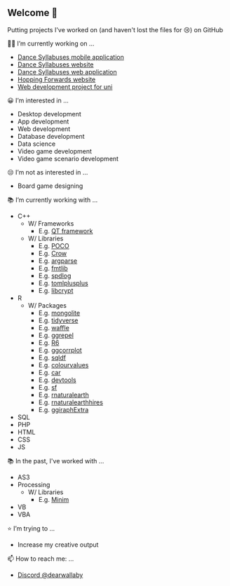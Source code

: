 ## Welcome 👋

Putting projects I've worked on (and haven't lost the files for 😢) on GitHub

👨‍💻 I’m currently working on ...
* [Dance Syllabuses mobile application](https://github.com/ProjectsKoryHasWorkedOn/DanceSyllabusesApp_2024)
* [Dance Syllabuses website](https://dancesyllabuses.com)
* [Dance Syllabuses web application](https://github.com/ProjectsKoryHasWorkedOn/2024_Dance_Syllabuses_App_Backend)
* [Hopping Forwards website](https://hoppingforwards.com/)
* [Web development project for uni](https://github.com/ProjectsKoryHasWorkedOn/2024_SmartManufacturingDashboardWebDevGroupProject)

😀 I’m interested in ...
* Desktop development
* App development
* Web development
* Database development
* Data science
* Video game development
* Video game scenario development

😒 I’m not as interested in ...
* Board game designing

📚 I’m currently working with ...
* C++
  * W/ Frameworks
    * E.g. [QT framework](https://github.com/qt)
  * W/ Libraries
    * E.g. [POCO](https://github.com/pocoproject/poco/tree/891c1e03bf9189beb4d4270da5bf1e172c14bc88)
    * E.g. [Crow](https://github.com/CrowCpp/Crow/tree/045b17658546f01e38edbe69e27da10f50d1451c)
    * E.g. [argparse](https://github.com/p-ranav/argparse/tree/1b27c6f3da8204a2d130d9b0308c485e46b762a9)
    * E.g. [fmtlib](https://github.com/fmtlib/fmt/tree/29d7e580598ecf7d3d5ecc6e8d5dfadba14cf132)
    * E.g. [spdlog](https://github.com/gabime/spdlog/tree/5ebfc927306fd7ce551fa22244be801cf2b9fdd9)
    * E.g. [tomlplusplus](https://github.com/marzer/tomlplusplus/tree/e2bae9d559b4956a831fcef10ac8f01c88cb0d13)
    * E.g. [libcrypt](https://github.com/peterzuger/libcrypt)
* R
  * W/ Packages
    * E.g. [mongolite](https://github.com/jeroen/mongolite)
    * E.g. [tidyverse](https://github.com/tidyverse/tidyverse)
    * E.g. [waffle](https://github.com/hrbrmstr/waffle)
    * E.g. [ggrepel](https://github.com/slowkow/ggrepel)
    * E.g. [R6](https://github.com/r-lib/R6)
    * E.g. [ggcorrplot](https://github.com/kassambara/ggcorrplot)
    * E.g. [sqldf](https://github.com/ggrothendieck/sqldf)
    * E.g. [colourvalues](https://github.com/SymbolixAU/colourvalues)
    * E.g. [car](https://github.com/cran/car)
    * E.g. [devtools](https://github.com/r-lib/devtools)
    * E.g. [sf](https://github.com/r-spatial/sf)
    * E.g. [rnaturalearth](https://github.com/ropensci/rnaturalearth)
    * E.g. [rnaturalearthhires](https://github.com/ropensci/rnaturalearthhires)
    * E.g. [ggiraphExtra](https://github.com/cardiomoon/ggiraphExtra)
* SQL
* PHP
* HTML
* CSS
* JS

📚 In the past, I've worked with ...
* AS3 
* Processing
  * W/ Libraries
    * E.g. [Minim](https://github.com/ddf/Minim)
* VB
* VBA

⭐ I’m trying to ...
* Increase my creative output

📫 How to reach me: ...
* [Discord @dearwallaby](https://discord.com/users/users/351352351870943233)

